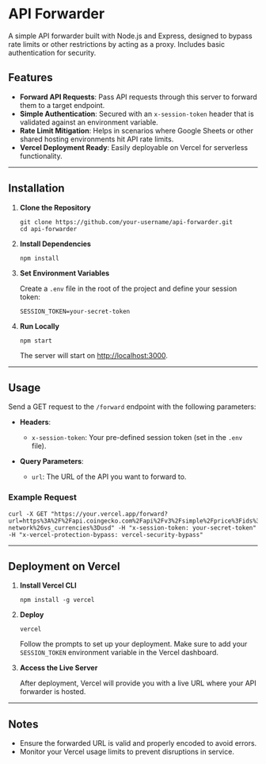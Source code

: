 # API Forwarder

A simple API forwarder built with Node.js and Express, designed to bypass rate limits or other restrictions by acting as a proxy. Includes basic authentication for security.

## Features

- **Forward API Requests**: Pass API requests through this server to forward them to a target endpoint.
- **Simple Authentication**: Secured with an `x-session-token` header that is validated against an environment variable.
- **Rate Limit Mitigation**: Helps in scenarios where Google Sheets or other shared hosting environments hit API rate limits.
- **Vercel Deployment Ready**: Easily deployable on Vercel for serverless functionality.

---

## Installation

1. **Clone the Repository**

   ```
   git clone https://github.com/your-username/api-forwarder.git
   cd api-forwarder
   ```

2. **Install Dependencies**

   ```
   npm install
   ```

3. **Set Environment Variables**

   Create a `.env` file in the root of the project and define your session token:

   ```
   SESSION_TOKEN=your-secret-token
   ```

4. **Run Locally**

   ```
   npm start
   ```

   The server will start on [http://localhost:3000](http://localhost:3000).

---

## Usage

Send a GET request to the `/forward` endpoint with the following parameters:

- **Headers**:
  - `x-session-token`: Your pre-defined session token (set in the `.env` file).

- **Query Parameters**:
  - `url`: The URL of the API you want to forward to.

### Example Request

```
curl -X GET "https://your.vercel.app/forward?url=https%3A%2F%2Fapi.coingecko.com%2Fapi%2Fv3%2Fsimple%2Fprice%3Fids%3Dakash-network%26vs_currencies%3Dusd" -H "x-session-token: your-secret-token" -H "x-vercel-protection-bypass: vercel-security-bypass"
```

---

## Deployment on Vercel

1. **Install Vercel CLI**

   ```
   npm install -g vercel
   ```

2. **Deploy**

   ```
   vercel
   ```

   Follow the prompts to set up your deployment. Make sure to add your `SESSION_TOKEN` environment variable in the Vercel dashboard.

3. **Access the Live Server**

   After deployment, Vercel will provide you with a live URL where your API forwarder is hosted.

---

## Notes

- Ensure the forwarded URL is valid and properly encoded to avoid errors.
- Monitor your Vercel usage limits to prevent disruptions in service.

